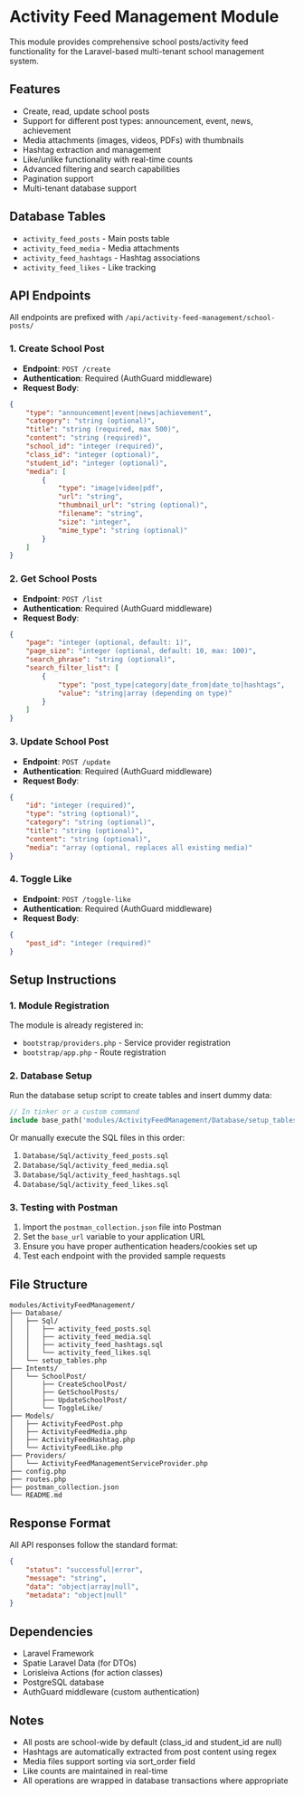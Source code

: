 # Activity Feed Management Module

This module provides comprehensive school posts/activity feed functionality for the Laravel-based multi-tenant school management system.

## Features

-   Create, read, update school posts
-   Support for different post types: announcement, event, news, achievement
-   Media attachments (images, videos, PDFs) with thumbnails
-   Hashtag extraction and management
-   Like/unlike functionality with real-time counts
-   Advanced filtering and search capabilities
-   Pagination support
-   Multi-tenant database support

## Database Tables

-   `activity_feed_posts` - Main posts table
-   `activity_feed_media` - Media attachments
-   `activity_feed_hashtags` - Hashtag associations
-   `activity_feed_likes` - Like tracking

## API Endpoints

All endpoints are prefixed with `/api/activity-feed-management/school-posts/`

### 1. Create School Post

-   **Endpoint**: `POST /create`
-   **Authentication**: Required (AuthGuard middleware)
-   **Request Body**:

```json
{
    "type": "announcement|event|news|achievement",
    "category": "string (optional)",
    "title": "string (required, max 500)",
    "content": "string (required)",
    "school_id": "integer (required)",
    "class_id": "integer (optional)",
    "student_id": "integer (optional)",
    "media": [
        {
            "type": "image|video|pdf",
            "url": "string",
            "thumbnail_url": "string (optional)",
            "filename": "string",
            "size": "integer",
            "mime_type": "string (optional)"
        }
    ]
}
```

### 2. Get School Posts

-   **Endpoint**: `POST /list`
-   **Authentication**: Required (AuthGuard middleware)
-   **Request Body**:

```json
{
    "page": "integer (optional, default: 1)",
    "page_size": "integer (optional, default: 10, max: 100)",
    "search_phrase": "string (optional)",
    "search_filter_list": [
        {
            "type": "post_type|category|date_from|date_to|hashtags",
            "value": "string|array (depending on type)"
        }
    ]
}
```

### 3. Update School Post

-   **Endpoint**: `POST /update`
-   **Authentication**: Required (AuthGuard middleware)
-   **Request Body**:

```json
{
    "id": "integer (required)",
    "type": "string (optional)",
    "category": "string (optional)",
    "title": "string (optional)",
    "content": "string (optional)",
    "media": "array (optional, replaces all existing media)"
}
```

### 4. Toggle Like

-   **Endpoint**: `POST /toggle-like`
-   **Authentication**: Required (AuthGuard middleware)
-   **Request Body**:

```json
{
    "post_id": "integer (required)"
}
```

## Setup Instructions

### 1. Module Registration

The module is already registered in:

-   `bootstrap/providers.php` - Service provider registration
-   `bootstrap/app.php` - Route registration

### 2. Database Setup

Run the database setup script to create tables and insert dummy data:

```php
// In tinker or a custom command
include base_path('modules/ActivityFeedManagement/Database/setup_tables.php');
```

Or manually execute the SQL files in this order:

1. `Database/Sql/activity_feed_posts.sql`
2. `Database/Sql/activity_feed_media.sql`
3. `Database/Sql/activity_feed_hashtags.sql`
4. `Database/Sql/activity_feed_likes.sql`

### 3. Testing with Postman

1. Import the `postman_collection.json` file into Postman
2. Set the `base_url` variable to your application URL
3. Ensure you have proper authentication headers/cookies set up
4. Test each endpoint with the provided sample requests

## File Structure

```
modules/ActivityFeedManagement/
├── Database/
│   ├── Sql/
│   │   ├── activity_feed_posts.sql
│   │   ├── activity_feed_media.sql
│   │   ├── activity_feed_hashtags.sql
│   │   └── activity_feed_likes.sql
│   └── setup_tables.php
├── Intents/
│   └── SchoolPost/
│       ├── CreateSchoolPost/
│       ├── GetSchoolPosts/
│       ├── UpdateSchoolPost/
│       └── ToggleLike/
├── Models/
│   ├── ActivityFeedPost.php
│   ├── ActivityFeedMedia.php
│   ├── ActivityFeedHashtag.php
│   └── ActivityFeedLike.php
├── Providers/
│   └── ActivityFeedManagementServiceProvider.php
├── config.php
├── routes.php
├── postman_collection.json
└── README.md
```

## Response Format

All API responses follow the standard format:

```json
{
    "status": "successful|error",
    "message": "string",
    "data": "object|array|null",
    "metadata": "object|null"
}
```

## Dependencies

-   Laravel Framework
-   Spatie Laravel Data (for DTOs)
-   Lorisleiva Actions (for action classes)
-   PostgreSQL database
-   AuthGuard middleware (custom authentication)

## Notes

-   All posts are school-wide by default (class_id and student_id are null)
-   Hashtags are automatically extracted from post content using regex
-   Media files support sorting via sort_order field
-   Like counts are maintained in real-time
-   All operations are wrapped in database transactions where appropriate
